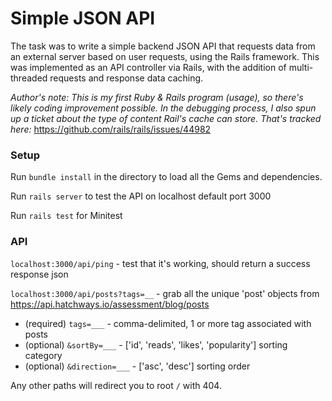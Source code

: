 # Simple JSON API
The task was to write a simple backend JSON API that requests data from an external server based on user requests, using the Rails framework.
This was implemented as an API controller via Rails, with the addition of multi-threaded requests and response data caching.

_Author's note: This is my first Ruby & Rails program (usage), so there's likely coding improvement possible. In the debugging process, I also spun up a ticket about the type of content Rail's cache can store. That's tracked here:_ https://github.com/rails/rails/issues/44982

### Setup
Run `bundle install` in the directory to load all the Gems and dependencies.

Run `rails server` to test the API on localhost default port 3000

Run `rails test` for Minitest

### API
`localhost:3000/api/ping` - test that it's working, should return a success response json

`localhost:3000/api/posts?tags=__` - grab all the unique 'post' objects from https://api.hatchways.io/assessment/blog/posts
* (required) `tags=___` - comma-delimited, 1 or more tag associated with posts
* (optional) `&sortBy=___` - ['id', 'reads', 'likes', 'popularity'] sorting category
* (optional) `&direction=___` - ['asc', 'desc'] sorting order

Any other paths will redirect you to root `/` with 404. 